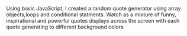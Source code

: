 Using basic JavaScript, I created a random quote generator using array objects,loops and conditional statments. Watch as a mixture of funny, inspirational and powerful quotes displays across the screen with each quote generating to different background colors
